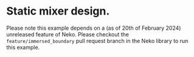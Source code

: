 # Static mixer design.

Please note this example depends on a (as of 20th of February 2024) unreleased
feature of Neko. Please checkout the `feature/immersed_boundary` pull request
branch in the Neko library to run this example.
